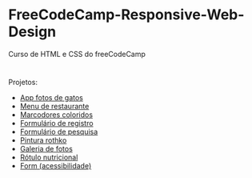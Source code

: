 # FreeCodeCamp-Responsive-Web-Design
 Curso de HTML e CSS do freeCodeCamp

#
Projetos:

 <ul>
     <li><a href="https://mateusskv9.github.io/FreeCodeCamp-Responsive-Web-Design/1-Aplicativo_de_fotos_de_gatos/" target="_blank">App fotos de gatos</a></li>
     <li><a href="https://mateusskv9.github.io/FreeCodeCamp-Responsive-Web-Design/2-menu_de_restaurante/" target="_blank">Menu de restaurante</a></li>
     <li><a href="https://mateusskv9.github.io/FreeCodeCamp-Responsive-Web-Design/3-marcadores_coloridos/" target="_blank">Marcodores coloridos</a></li>
     <li><a href="https://mateusskv9.github.io/FreeCodeCamp-Responsive-Web-Design/4-Formulario_de_registro/" target="_blank">Formulário de registro</a></li>
     <li><a href="https://mateusskv9.github.io/FreeCodeCamp-Responsive-Web-Design/5-formulario_de_pesquisa/" target="_blank">Formulário de pesquisa</a></li>
     <li><a href="https://mateusskv9.github.io/FreeCodeCamp-Responsive-Web-Design/6-box_model_pintura_rothko/" target="_blank">Pintura rothko</a></li>
     <li><a href="https://mateusskv9.github.io/FreeCodeCamp-Responsive-Web-Design/7-flexbox_galeria_de_fotos/" target="_blank">Galeria de fotos</a></li>
     <li><a href="https://mateusskv9.github.io/FreeCodeCamp-Responsive-Web-Design/8-rotulo_nutricional/" target="_blank">Rótulo nutricional</a></li>
     <li><a href="https://mateusskv9.github.io/FreeCodeCamp-Responsive-Web-Design/9-form_acessibilidade/">Form (acessibilidade)</a></li>
 </ul>